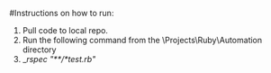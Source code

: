 #Instructions on how to run:
  1. Pull code to local repo.
  2. Run the following command from the \Projects\Ruby\Automation directory
  3. __rspec "**/*_test.rb"__
